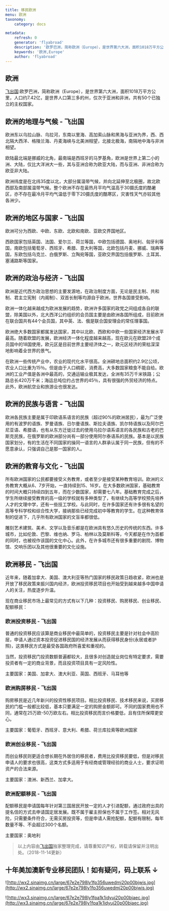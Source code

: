```yaml
---
title: 移民欧洲 
menu: 欧洲
taxonomy:
    category: docs

metadata:
    refresh: 0
    generator: 'flyabroad'
    description: '欧罗巴洲，简称欧洲（Europe），是世界第六大洲，面积1018万平方公里，人口约7.42亿，是世界人口第三多的州，仅次于亚洲和非洲，共有50个已独立的主权国家。'
    keywords: '欧洲,Europe'
    author: 'flyabroad'
---
```

## 欧洲

[飞出国](/home):欧罗巴洲，简称欧洲（Europe），是世界第六大洲，面积1018万平方公里，人口约7.42亿，是世界人口第三多的州，仅次于亚洲和非洲，共有50个已独立的主权国家。

## 欧洲的地理与气候 - 飞出国

欧洲东以乌拉山脉、乌拉河，东南以里海、高加索山脉和黑海与亚洲为界，西、西北隔大西洋、格陵兰海、丹麦海峡与北美洲相望，北接北极海，南隔地中海与非洲相望。

欧陆最北端是挪威的北角，最南端是西班牙的马罗基角，欧洲是世界上第二小的洲、大陆，仅比大洋洲大一些，其与亚洲合称为欧亚大陆，而与亚洲、非洲合称为欧亚非大陆。

欧洲纬度是在北纬35度以北，大部分属温带气候，并向北延伸至北极圈，故北欧西部及南部属温带气候。整个欧洲不存在最热月平均气温高于30摄氏度的酷暑区，亦不存在最冷月平均气温低于零下20摄氏度的酷寒区，灾害性天气亦较其他各洲少。

## 欧洲的地区与国家 - 飞出国

欧洲可分为西欧、中欧、东欧、北欧和南欧、亚欧交界国地区。

西欧国家包括英国、法国、爱尔兰、荷兰等国，中欧包括德国、奥地利、匈牙利等国，南欧包括葡萄牙、西班牙、希腊、意大利等国，北欧包括丹麦、挪威、瑞典等国，东欧包括乌克兰、白俄罗斯、立陶宛等国，亚欧交界国包括俄罗斯、土耳其、塞浦路斯等国家。

## 欧洲的政治与经济 - 飞出国

欧洲是近代西方政治思想的主要发源地，在政治制度方面，无论是民主制、共和制、君主立宪制（内阁制）、双首长制等均源自于欧洲，世界各国普受影响。

欧洲一体化越来越成为欧洲发展的趋势，欧洲许多国家的政党之间组成各自的联盟，除美国以外，北大西洋公约组织的会员国主要是由欧洲各国所组成，目前欧洲在联合国共有44个会员国，其中英、法、俄是联合国安理会的常任理事国。

欧洲绝大多数国家都属发达国家，其中以北欧、西欧和中欧一些国家经济发展水平最高。随着欧盟的发展，欧洲经济一体化程度越来越高，现在欧元在欧盟28个成员国中的18国使用，欧元区是目前世界主要经济体之一，欧元区经济的荣枯深深地影响着全世界的景气。

在欧洲一些传统产业中，农业的现代化水平很高。全洲耕地总面积约2.9亿公顷，农业人口比重为15％。但是由于人口稠密，消费高，大多数国家粮食不能自给。欧洲的工业产值是各洲中最高的，交通运输业极其发达，全洲有35万千米铁路；公路总长420万千米；海运总吨位约占世界的45％，具有很强的外贸经济的特点。此外，欧洲航空业和旅游业也很发达。

## 欧洲的民族与语言 - 飞出国

欧洲各民族主要是属于印欧语系语言的民族（超过90%的欧洲居民），最为广泛使用的有波罗的语族、罗曼语族、日尔曼语族、斯拉夫语族、凯尔特语族以及阿尔巴尼亚语、希腊语，也有从东方迁徙过去的使用乌拉尔语系语言的各民族和古老的巴斯克民族，在俄罗斯的欧洲部分尚有一部分使用阿尔泰语系的民族。基本是以民族国家划分，有的生活在不同国家的操同一语言的人群承认属于同一民族，但有的不愿意承认，只强调自己是那一国家的人。

## 欧洲的教育与文化 - 飞出国

所有欧洲国家的公民都要接受义务教育，或者至少是接受某种教育培训。欧洲的义务教育大概从6、7岁开始，一直持续到15、16岁。在大多数欧洲国家，基础教育的时间大概只持续四到五年，而在少数国家，却需要七八年。基础教育完成之后，学生所继续接受教育的高一级的学校就有多种类型了，有继续为高等学校预先培养人才的文理中学，还有一些技工学校。与此同时，在许多国家还有许多很有名望的高等专科学校和综合性大学，接纳那些已经完成初中等教育的学生。在这种教育体制的促进下，几乎所有欧洲国家的文盲率都很低。

雕刻艺术建筑、美术、文学以及音乐都是在欧洲具有悠久历史的传统的东西。许多城市，比如伦敦、巴黎、维也纳、罗马、柏林以及莫斯科等，今天都是在作为首都的同时，也被视作该国的文化中心。此外，在许多城市还有很多重要的剧院、博物馆、交响乐团以及其他很重要的文化设施。

## 欧洲移民 - 飞出国

近年来，随着加拿大、美国、澳大利亚等热门国家的移民政策日趋收紧，欧洲也是开放了移民政策来振兴国内经济，欧洲投资移民项目也开始受到越来越多中国申请人的关注，热度逐步升温。

现在商业移民市场上最常见的方式有以下几种：投资移民、购房移民、创业移民、配额移民：

### 欧洲投资移民 - 飞出国

普通的投资移民应该算是商业移民中最简单的，投资移民主要是针对社会中高阶层，申请人通过资本投资促进移民国的经济发展从而获得移民身份(永居或者护照)，这类移民方式是最受各国政府所喜爱和重视的。

当然，投资移民门投资数额普遍都较大，且很多对创造就业岗位有特定要求，需要投资者有一定的商业背景，而且投资项目具有一定风险性。

主要国家：美国、加拿大、澳大利亚、英国、西班牙、马耳他等

### 欧洲购房移民 - 飞出国

购房移民是近几年新兴的投资性移民项目。相比投资移民、技术移民来说，买房移民的门槛一般都比较低，基本只要满足一定的购房金额即可。不同的国家费用也不同，通常在25万欧-50万欧左右。相比投资移民而言价格要低，且有住所保障更安心。

主要国家：葡萄牙、西班牙、意大利、希腊、荷兰库拉索等欧洲国家

### 欧洲创业移民 - 飞出国

而创业移民则更适合想长期在外居住的移民者，费用比投资移民要低，但是对移民申请人的要求也很高，这类方式多适用于有经商或管理经验的商业人士，要求证明资产的合法来源。

主要国家：澳洲、新西兰、加拿大。

### 欧洲配额移民 - 飞出国

配额移民是申请国每年针对第三国居民开放一定的人才引进配额，通过政府出具的提名信的方式去申请国定居发展。既不属于雇主担保也不属于工作签。相对无风险，只需要条件符合，无需买房投资等，但是申请人需抢配额，配额有限制，每年数量不等、不会超过300个名额。

主要国家：奥地利


> 以上内容由[飞出国](http://www.flyabroad.hk/)独家整理完成，请尊重知识产权，转载请保留并注明出处。（2018-11-14更新）

## 十年美加澳新专业移民团队！如有疑问，码上联系 ↓ ##

![http://wx2.sinaimg.cn/large/67e2e798ly1fp356uwedmj20p00bjwis.jpg](http://wx2.sinaimg.cn/large/67e2e798ly1fp356uwedmj20p00bjwis.jpg)

![http://wx3.sinaimg.cn/large/67e2e798ly1fpa1k1idyuj20p00bjaec.jpg](http://wx3.sinaimg.cn/large/67e2e798ly1fpa1k1idyuj20p00bjaec.jpg)



